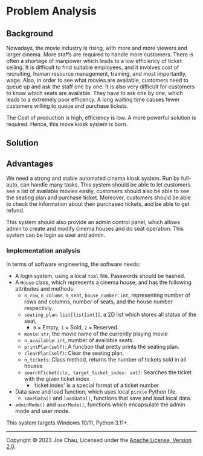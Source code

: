 # Problem Analysis
<!-- By Joe Chau. 100% original, no ChatGPT, no AI :)  -->


## Background

Nowadays, the movie industry is rising, with more and more viewers and larger cinema.
More staffs are required to handle more customers.
There is often a shortage of manpower which leads to a low efficiency of ticket selling. 
It is difficult to find suitable employees, and it involves cost of recruiting, human resource management, training, and most importantly, wage.
Also, in order to see what movies are available, customers need to queue up and ask the staff one by one.
It is also very difficult for customers to know which seats are available. They have to ask one by one, which leads to a extremely poor efficency.
A long waiting time causes fewer customers willing to queue and purchase tickets.

The Cost of production is high, efficiency is low. 
A more powerful solution is required.
Hence, this move kiosk system is born.


## Solution

## Advantages

We need a strong and stable automated cinema kiosk system. Run by full-auto, can handle many tasks.
This system should be able to let customers see a list of available movies easily,
customers should also be able to see the seating plan and purchase ticket.
Moreover, customers should be able to check the information about their purchased tickets, and be able to get refund.

This system should also provide an admin control panel, 
which allows admin to create and modify cinema houses and do seat operation.
This system can be login as user and admin.

### Implementation analysis

In terms of software engineering, the software needs:
- A login system, using a local `toml` file. Passwords should be hashed.
- A `House` class, which represents a cinema house, and has the following attributes and methods:
  - `n_row`, `n_column`, `n_seat`, `house_number`: `int`, representing number of rows and columns, number of seats, and the house number respectivly.
  - `seating_plan`: `list[list[int]]`, a 2D list which stores all status of the seat,
    - `0` = Empty, `1` = Sold, `2` = Reserved.
  - `movie`: `str`, the movie name of the currently playing movie
  - `n_available`: `int`, number of available seats.
  - `printPlan(self)`: A function that pretty prints the seating plan.
  - `clearPlan(self)`: Clear the seating plan.
  - `n_tickets`: Class method, returns the number of tickets sold in all houses
  - `searchTicket(cls, target_ticket_index: int)`: Searches the ticket with the given ticket index
    - 'ticket index' is a special format of a ticket number
- Data save and load function, which uses local `pickle` Python file.
  - `saveData()` and `loadData()`, functions that save and load local data.
- `adminMode()` and `userMode()`, functions which encapsulate the admin mode and user mode.

This system targets Windows 10/11, Python 3.11+.


---

Copyright © 2023 Joe Chau, Licensed under the 
<a href="https://www.apache.org/licenses/LICENSE-2.0" target="_blank">Apache License, Version 2.0</a>.
